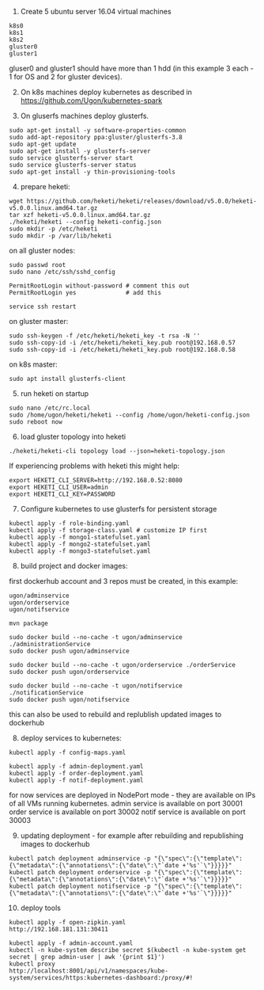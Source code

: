 1. Create 5 ubuntu server 16.04 virtual machines
```
k8s0
k8s1
k8s2
gluster0
gluster1
```

gluser0 and gluster1 should have more than 1 hdd (in this example 3 each - 1 for OS and 2 for gluster devices).

2. On k8s machines deploy kubernetes as described in https://github.com/Ugon/kubernetes-spark

3. On gluserfs machines deploy glusterfs.

```
sudo apt-get install -y software-properties-common
sudo add-apt-repository ppa:gluster/glusterfs-3.8
sudo apt-get update
sudo apt-get install -y glusterfs-server
sudo service glusterfs-server start
sudo service glusterfs-server status
sudo apt-get install -y thin-provisioning-tools
```


4. prepare heketi:
```
wget https://github.com/heketi/heketi/releases/download/v5.0.0/heketi-v5.0.0.linux.amd64.tar.gz
tar xzf heketi-v5.0.0.linux.amd64.tar.gz 
./heketi/heketi --config heketi-config.json 
sudo mkdir -p /etc/heketi
sudo mkdir -p /var/lib/heketi
```

on all gluster nodes:
```
sudo passwd root
sudo nano /etc/ssh/sshd_config
```

```
PermitRootLogin without-password # comment this out
PermitRootLogin yes              # add this
```

```
service ssh restart
```

on gluster master:
```
sudo ssh-keygen -f /etc/heketi/heketi_key -t rsa -N ''
sudo ssh-copy-id -i /etc/heketi/heketi_key.pub root@192.168.0.57
sudo ssh-copy-id -i /etc/heketi/heketi_key.pub root@192.168.0.58
```

on k8s master:
```
sudo apt install glusterfs-client
```

5. run heketi on startup

```
sudo nano /etc/rc.local
sudo /home/ugon/heketi/heketi --config /home/ugon/heketi-config.json
sudo reboot now
```

6. load gluster topology into heketi
```
./heketi/heketi-cli topology load --json=heketi-topology.json
```

If experiencing problems with heketi this might help:
```
export HEKETI_CLI_SERVER=http://192.168.0.52:8080
export HEKETI_CLI_USER=admin
export HEKETI_CLI_KEY=PASSWORD
```

7. Configure kubernetes to use glusterfs for persistent storage
```
kubectl apply -f role-binding.yaml
kubectl apply -f storage-class.yaml # customize IP first
kubectl apply -f mongo1-statefulset.yaml 
kubectl apply -f mongo2-statefulset.yaml 
kubectl apply -f mongo3-statefulset.yaml 
```

8. build project and docker images:

first dockerhub account and 3 repos must be created, in this example:
```
ugon/adminservice
ugon/orderservice
ugon/notifservice
```

```
mvn package      

sudo docker build --no-cache -t ugon/adminservice ./administrationService
sudo docker push ugon/adminservice  

sudo docker build --no-cache -t ugon/orderservice ./orderService
sudo docker push ugon/orderservice  

sudo docker build --no-cache -t ugon/notifservice ./notificationService
sudo docker push ugon/notifservice  
```

this can also be used to rebuild and replublish updated images to dockerhub

8. deploy services to kubernetes:
```
kubectl apply -f config-maps.yaml

kubectl apply -f admin-deployment.yaml
kubectl apply -f order-deployment.yaml
kubectl apply -f notif-deployment.yaml
```

for now services are deployed in NodePort mode - they are available on IPs of all VMs running kubernetes.
admin service is available on port 30001
order service is available on port 30002
notif service is available on port 30003
 
 
9. updating deployment - for example after rebuilding and republishing images to dockerhub
```
kubectl patch deployment adminservice -p "{\"spec\":{\"template\":{\"metadata\":{\"annotations\":{\"date\":\"`date +'%s'`\"}}}}}"
kubectl patch deployment orderservice -p "{\"spec\":{\"template\":{\"metadata\":{\"annotations\":{\"date\":\"`date +'%s'`\"}}}}}"
kubectl patch deployment notifservice -p "{\"spec\":{\"template\":{\"metadata\":{\"annotations\":{\"date\":\"`date +'%s'`\"}}}}}"
```

10. deploy tools
```
kubectl apply -f open-zipkin.yaml
http://192.168.181.131:30411

kubectl apply -f admin-account.yaml 
kubectl -n kube-system describe secret $(kubectl -n kube-system get secret | grep admin-user | awk '{print $1}')
kubectl proxy
http://localhost:8001/api/v1/namespaces/kube-system/services/https:kubernetes-dashboard:/proxy/#!
```